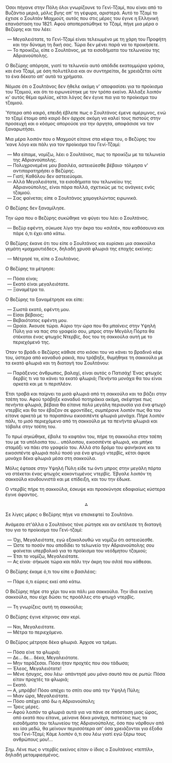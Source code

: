Όσοι πήγανε στην Πόλη όλοι γνωρίζουνε το Γενί-Τζαμί, που είναι από το Βυζάντιο μεριά, μόλις βγης απ' τη γέφυρα,
αριστερά. Αυτό το Τζαμί το έχτισε ο Σουλτάν Μαχμούτ, αυτός που στις μέρες του έγινε η Ελληνική επανάσταση του 1821. Αφού
αποπερατώθηκε το Τζαμί, πήγε μια μέρα ο Βεζύρης και του λέει:

<ol style="list-style-type: '&mdash; '">
  <li>
    Μεγαλειότατε, το Γενί-Τζαμί είναι τελειωμένο με τη χάρη του Προφήτη και την δύναμη τη δική σας. Τώρα δεν μένει παρά
    να το προικήσετε.
  </li>
  <li>
    Το προικίζω, είπε ο Σουλτάνος, με τα εισοδήματα του τελωνείου της Αδριανούπολης.
  </li>
</ol>

Ο Βεζύρης απόρησε, γιατί το τελωνείο αυτό απόδιδε εκατομμύρια γρόσια, και ένα Τζαμί, με όση πολυτέλεια και αν
συντηρείται, δε χρειάζεται ούτε το ένα δέκατο απ' αυτά τα χρήματα.

Νόμισε ότι ο Σουλτάνος δεν ήθελε ακόμη ν' αποφασίσει για το προίκισμα του Τζαμιού, και ότι το ειρωνεύτηκε με τον τρόπο
εκείνο. Άλλαξε λοιπόν κι' αυτός θέμα ομιλίας, κέτσι λόγος δεν έγινε πια για το προίκισμα του τζαμιού.

Ύστερα από καιρό, επειδή έβλεπε πως ο Σουλτάνος έμενε αμέριμνος, ενώ το τζαμί έτοιμο από καιρό δεν άρχισε ακόμη να καλεί
τους πιστούς στην προσευχή και ο κόσμος απορούσε για την άργητα, αποφάσισε να τον ξαναρωτήσει.

Μια μέρα λοιπόν που ο Μαχμούτ είτανε στα κέφια του, ο Βεζύρης του 'κανε λόγο και πάλι για τον προίκισμα του Γενί-Τζαμί:

<ol style="list-style-type: '&mdash; '">
  <li>Μα είπαμε, νομίζω, λέει ο Σουλτάνος, πως το προικίζω με τα τελωνεία της Αδριανούπολης.</li>
  <li>Πολυχρονεμένε μου βασιλέα, αστειεύεσθε βέβαια· τόλμησα ν' αντιπαρατηρήσει ο Βεζύρης.</li>
  <li>Γιατί; Καθόλου δεν αστειεύομαι.</li>
  <li>
    Αλλά Μεγαλειότατε, τα εισοδήματα του τελωνείου της Αδριανούπολης, είναι πάρα πολλά, σχετικώς με τις ανάγκες ενός
    τζαμιού.
  </li>
  <li>Σας φαίνεται; είπε ο Σουλτάνος χαμογελώντας ειρωνικά.</li>
</ol>

Ο Βεζύρης δεν ξαναμίλησε.

Την ώρα που ο Βεζύρης συκώθηκε να φύγει του λέει ο Σουλτάνος.

<ol style="list-style-type: '&mdash; '">
  <li>Βεζύρ εφέντη, σύκωσε λίγο την άκρα του «σιλτέ», που καθόσουνα και πάρε ό,τι έχει από κάτω.</li>
</ol>

Ο Βεζύρης έκανε ότι του είπε ο Σουλτάνος και ευρίσκει μια σακκούλα γεμάτη «μαχμουτιέδες», δηλαδή χρυσά φλωριά της εποχής
εκείνης:

<ol style="list-style-type: '&mdash; '">
  <li>Μέτρησέ τα, είπε ο Σουλτάνος.</li>
</ol>

Ο Βεζύρης τα μέτρησε:

<ol style="list-style-type: '&mdash; '">
  <li>Πόσα είναι;</li>
  <li>Εκατό είναι μεγαλειότατε.</li>
  <li>Ξαναμέτρα τα.</li>
</ol>

Ο Βεζύρης τα ξαναμέτρησε και είπε:

<ol style="list-style-type: '&mdash; '">
  <li>Σωστά εκατό, εφέντη μου.</li>
  <li>Είσαι βέβαιος;</li>
  <li>Βεβαιότατος εφέντη μου.</li>
  <li>
    Ωραία. Άκουσε τώρα. Αύριο την ώρα που θα μπαίνεις στην Υψηλή Πύλη για να πας στο γραφείο σου, μπρος στην Μεγάλη
    Πόρτα θα στέκαται ένας φτωχός Ντερβίς, δος του τη σακκούλα αυτή με το περιεχόμενό της.
  </li>
</ol>

Όταν το βράδι ο Βεζύρης κάθισε στο κιόσκι του να κάνει το βραδινό κέφι του, ύστερα από καναδυό ρακιά, που τράβηξε,
θυμήθηκε τη σακκούλα με τα εκατό φλωριά και τη διαταγή του Σουλτάνου:

<ol style="list-style-type: '&mdash; '">
  <li>
    Παράξενος άνθρωπος, βαλαχί, είναι αυτός ο Πατισάχ! Ένας φτωχός δερβίς τι να τα κάνει τα εκατό φλωριά; Πενήντα μονάχα
    θα του είναι αρκετά και με τι περιπλέον.
  </li>
</ol>

Έτσι τραβά και παίρνει τα μισά φλωριά από τη σακκούλα και τα βάζει στην τσέπη του. Αφού τράβηξε καναδυό ποτηράκια ακόμη,
σκέφτηκε πως πενήντα φλωριά, βέβαια θα είτανε πολύ μεγάλη περιουσία για ένα φτωχό ντερβίς και θα τον έβαζαν σε
φροντίδες, συμπέρανε λοιπόν πως θα του είτανε αρκετά με το παραπάνω εικοσιπέντε φλωριά μονάχα. Πήρε λοιπόν πάλι, το μισό
περιεχόμενο από τη σακκούλα με τα πενήντα φλωριά και τόβαλε στην τσέπη του.

Το πρωί σηκώθηκε, έβαλε το καφτάνι του, πήρε τη σακκούλα στην τσέπη του με τα υπόλοιπα του... υπόλοιπου, εικοσιπέντε
φλωριά, και μπήκε σταμάξι να πάει στο γραφείο του. Αλλά στο δρόμο του φανήκανε και τα εικοσιπέντε φλωριά πολύ ποσό για
ένα φτωχό ντερβίς, κέτσι άφισε μονάχα δέκα φλωριά μέσα στη σακκούλα.

Μόλις έφτασε στην Υψηλή Πύλη είδε τω όντι μπρος στην μεγάλη πόρτα να στέκεται ένας φτωχός κακοντυμένος ντερβίς. Έβγαλε
λοιπόν τη σακκούλα κουδουνιστά και με επίδειξη, και του την έδωκε.

Ο ντερβίς πήρε τη σακκούλα, έσκυψε και προσκύνησε εδαφιαίως κύστερα έγινε άφαντος.

<div style="text-align: center; margin-bottom: 1em">⁂</div>

Σε λίγες μέρες ο Βεζύρης πήγε να επισκεφτεί το Σουλτάνο.

Ανάμεσα στ'άλλα ο Σουλτάνος τόνε ρώτησε και αν εκτέλεσε τη διαταγή του για το προίκισμα του Γενί-τζαμί:

<ol style="list-style-type: '&mdash; '">
  <li>Όχι, Μεγαλειότατε, εγώ εξακολουθώ να νομίζω ότι αστειεύεσθε.</li>
  <li>
    Ώστε το ποσόν που αποδίδει το τελωνείο την Αδριανούπολης σου φαίνεται υπερβολικό για το προίκισμα του νεόδμητου
    τζαμιού;
  </li>
  <li>Έτσι το νομίζω, Μεγαλειότατε.</li>
  <li>Ας είναι· σήκωσε τώρα και πάλι την άκρη του σιλτέ που κάθεσαι.</li>
</ol>

Ο Βεζύρης έκαμε ό,τι του είπε ο βασιλέας:

<ol style="list-style-type: '&mdash; '">
  <li>Πάρε ό,τι εύρεις εκεί από κάτω.</li>
</ol>

Ο Βεζύρης πήρε στο χέρι του και πάλι μια σακκούλα. Την ίδια εκείνη σακκούλα, που είχε δώσει τις προάλλες στο φτωχό
ντερβίς.

<ol style="list-style-type: '&mdash; '">
  <li>Τη γνωρίζεις αυτή τη σακκούλα;</li>
</ol>

Ο Βεζύρης έγινε κίτρινος σαν κερί.

<ol style="list-style-type: '&mdash; '">
  <li>Ναι, Μεγαλειότατε.</li>
  <li>Μέτρα το περιεχόμενο.</li>
</ol>

Ο Βεζύρος μέτρησε δέκα φλωριά. Άρχισε να τρέμει.

<ol style="list-style-type: '&mdash; '">
  <li>Πόσα είνε τα φλωριά;</li>
  <li>Δε... δε... δέκα, Μεγαλειότατε.</li>
  <li>Μην ταράζεσαι. Πόσα ήταν προχτές που σου τάδωσα;</li>
  <li>Έλεος, Μεγαλειότατε!</li>
  <li>Μένε ήσυχος, σου λέω· απάντησέ μου μόνο σαυτό που σε ρωτώ: Πόσα είταν προχτές τα φλωριά;</li>
  <li>Εκατό.</li>
  <li>Α, μπράβο! Πόσο απέχει το σπίτι σου από την Υψηλή Πύλη;</li>
  <li>Μιαν ώρα, Μεγαλειότατε.</li>
  <li>Πόσο απέχει από δω η Αδριανούπολη;</li>
  <li>Τρεις μέρες.</li>
  <li>
    Αφού λοιπόν τα φλωριά αυτά για να πάνε σε απόσταση μιας ώρας, από εκατό που είτανε, μείνανε δέκα μονάχα, πιστεύεις
    πως τα εισοδήματα του τελωνείου της Αδριανούπολης, όσο που νάρθουν από κει ίσα μεδώ, θα μείνουν περισσότερα απ' όσα
    χρειάζονται για έξοδα του Γενί-Τζαμί; Κάμε λοιπόν ό,τι σου λέω γιατί εγώ ξέρω τους ανθρώπους μου!...
  </li>
</ol>

Σημ. Λένε πως ο ντερβίς εκείνος είταν ο ίδιος ο Σουλτάνος «τεπτίλ», δηλαδή μεταμφιεσμένος.
